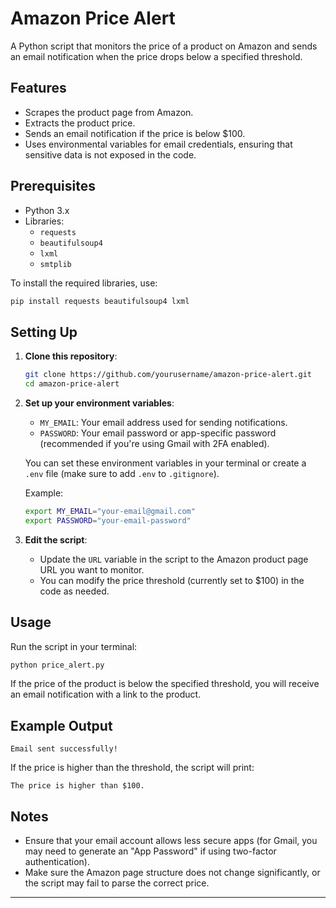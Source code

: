 # Amazon Price Alert

A Python script that monitors the price of a product on Amazon and sends an email notification when the price drops below a specified threshold.

## Features

- Scrapes the product page from Amazon.
- Extracts the product price.
- Sends an email notification if the price is below $100.
- Uses environmental variables for email credentials, ensuring that sensitive data is not exposed in the code.

## Prerequisites

- Python 3.x
- Libraries:
  - `requests`
  - `beautifulsoup4`
  - `lxml`
  - `smtplib`

To install the required libraries, use:

```bash
pip install requests beautifulsoup4 lxml
```

## Setting Up

1. **Clone this repository**:
   ```bash
   git clone https://github.com/yourusername/amazon-price-alert.git
   cd amazon-price-alert
   ```

2. **Set up your environment variables**:
   - `MY_EMAIL`: Your email address used for sending notifications.
   - `PASSWORD`: Your email password or app-specific password (recommended if you're using Gmail with 2FA enabled).

   You can set these environment variables in your terminal or create a `.env` file (make sure to add `.env` to `.gitignore`).

   Example:
   ```bash
   export MY_EMAIL="your-email@gmail.com"
   export PASSWORD="your-email-password"
   ```

3. **Edit the script**:
   - Update the `URL` variable in the script to the Amazon product page URL you want to monitor.
   - You can modify the price threshold (currently set to $100) in the code as needed.

## Usage

Run the script in your terminal:

```bash
python price_alert.py
```

If the price of the product is below the specified threshold, you will receive an email notification with a link to the product.

## Example Output

```
Email sent successfully!
```

If the price is higher than the threshold, the script will print:

```
The price is higher than $100.
```

## Notes

- Ensure that your email account allows less secure apps (for Gmail, you may need to generate an "App Password" if using two-factor authentication).
- Make sure the Amazon page structure does not change significantly, or the script may fail to parse the correct price.


---